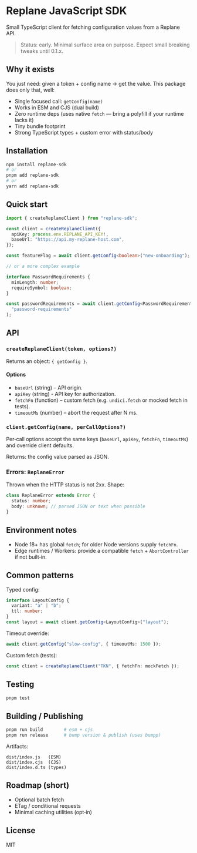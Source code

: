 # Replane JavaScript SDK

Small TypeScript client for fetching configuration values from a Replane API.

> Status: early. Minimal surface area on purpose. Expect small breaking tweaks until 0.1.x.

## Why it exists

You just need: given a token + config name -> get the value. This package does only that, well:

- Single focused call: `getConfig(name)`
- Works in ESM and CJS (dual build)
- Zero runtime deps (uses native `fetch` — bring a polyfill if your runtime lacks it)
- Tiny bundle footprint
- Strong TypeScript types + custom error with status/body

## Installation

```bash
npm install replane-sdk
# or
pnpm add replane-sdk
# or
yarn add replane-sdk
```

## Quick start

```ts
import { createReplaneClient } from "replane-sdk";

const client = createReplaneClient({
  apiKey: process.env.REPLANE_API_KEY!,
  baseUrl: "https://api.my-replane-host.com",
});

const featureFlag = await client.getConfig<boolean>("new-onboarding");

// or a more complex example

interface PasswordRequirements {
  minLength: number;
  requireSymbol: boolean;
}

const passwordRequirements = await client.getConfig<PasswordRequirements>(
  "password-requirements"
);
```

## API

### `createReplaneClient(token, options?)`

Returns an object: `{ getConfig }`.

#### Options

- `baseUrl` (string) – API origin.
- `apiKey` (string) - API key for authorization.
- `fetchFn` (function) – custom fetch (e.g. `undici.fetch` or mocked fetch in tests).
- `timeoutMs` (number) – abort the request after N ms.

### `client.getConfig(name, perCallOptions?)`

Per‑call options accept the same keys (`baseUrl`, `apiKey`, `fetchFn`, `timeoutMs`) and override client defaults.

Returns: the config value parsed as JSON.

### Errors: `ReplaneError`

Thrown when the HTTP status is not 2xx. Shape:

```ts
class ReplaneError extends Error {
  status: number;
  body: unknown; // parsed JSON or text when possible
}
```

## Environment notes

- Node 18+ has global `fetch`; for older Node versions supply `fetchFn`.
- Edge runtimes / Workers: provide a compatible `fetch` + `AbortController` if not built‑in.

## Common patterns

Typed config:

```ts
interface LayoutConfig {
  variant: "a" | "b";
  ttl: number;
}
const layout = await client.getConfig<LayoutConfig>("layout");
```

Timeout override:

```ts
await client.getConfig("slow-config", { timeoutMs: 1500 });
```

Custom fetch (tests):

```ts
const client = createReplaneClient("TKN", { fetchFn: mockFetch });
```

## Testing

```bash
pnpm test
```

## Building / Publishing

```bash
pnpm run build        # esm + cjs
pnpm run release      # bump version & publish (uses bumpp)
```

Artifacts:

```
dist/index.js   (ESM)
dist/index.cjs  (CJS)
dist/index.d.ts (types)
```

## Roadmap (short)

- Optional batch fetch
- ETag / conditional requests
- Minimal caching utilities (opt‑in)

## License

MIT
